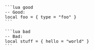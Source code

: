<pre>
  ```lua good
  -- Good:
  local foo = { type = "foo" }
  ```
  
  ```lua bad
  -- Bad:
  local stuff = { hello = "world" }
  ```
</pre>
